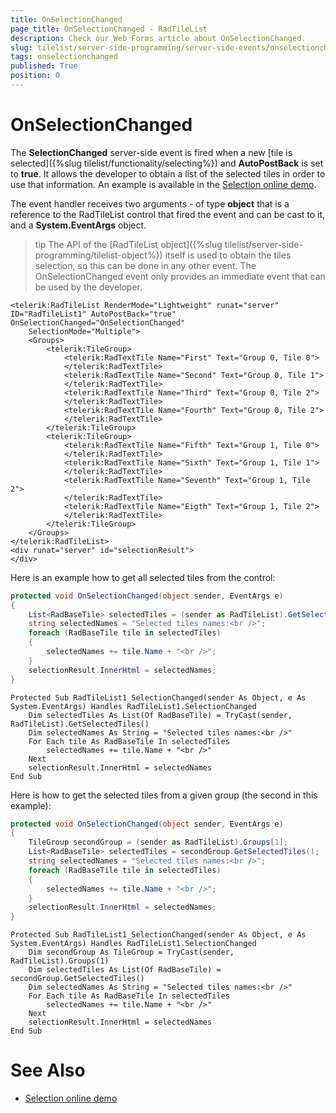 ```yaml
---
title: OnSelectionChanged
page_title: OnSelectionChanged - RadTileList
description: Check our Web Forms article about OnSelectionChanged.
slug: tilelist/server-side-programming/server-side-events/onselectionchanged
tags: onselectionchanged
published: True
position: 0
---
```


# OnSelectionChanged





The **SelectionChanged** server-side event is fired when a new [tile is selected]({%slug tilelist/functionality/selecting%}) and **AutoPostBack** is set to **true**. It allows the developer to obtain a list of the selected tiles in order to use that information. An example is available in the [Selection online demo](https://demos.telerik.com/aspnet-ajax/TileList/Examples/selecting/defaultcs.aspx).

The event handler receives two arguments - of type **object** that is a reference to the RadTileList control that fired the event and can be cast to it, and a **System.EventArgs** object.

>tip The API of the [RadTileList object]({%slug tilelist/server-side-programming/tilelist-object%}) itself is used to obtain the tiles selection, so this can be done in any other event.	The OnSelectionChanged event only provides an immediate event that can be used by the developer.
>


````ASP.NET
<telerik:RadTileList RenderMode="Lightweight" runat="server" ID="RadTileList1" AutoPostBack="true" OnSelectionChanged="OnSelectionChanged"
	SelectionMode="Multiple">
	<Groups>
		<telerik:TileGroup>
			<telerik:RadTextTile Name="First" Text="Group 0, Tile 0">
			</telerik:RadTextTile>
			<telerik:RadTextTile Name="Second" Text="Group 0, Tile 1">
			</telerik:RadTextTile>
			<telerik:RadTextTile Name="Third" Text="Group 0, Tile 2">
			</telerik:RadTextTile>
			<telerik:RadTextTile Name="Fourth" Text="Group 0, Tile 2">
			</telerik:RadTextTile>
		</telerik:TileGroup>
		<telerik:TileGroup>
			<telerik:RadTextTile Name="Fifth" Text="Group 1, Tile 0">
			</telerik:RadTextTile>
			<telerik:RadTextTile Name="Sixth" Text="Group 1, Tile 1">
			</telerik:RadTextTile>
			<telerik:RadTextTile Name="Seventh" Text="Group 1, Tile 2">
			</telerik:RadTextTile>
			<telerik:RadTextTile Name="Eigth" Text="Group 1, Tile 2">
			</telerik:RadTextTile>
		</telerik:TileGroup>
	</Groups>
</telerik:RadTileList>
<div runat="server" id="selectionResult">
</div>
````



Here is an example how to get all selected tiles from the control:



````C#
protected void OnSelectionChanged(object sender, EventArgs e)
{
	List<RadBaseTile> selectedTiles = (sender as RadTileList).GetSelectedTiles();
	string selectedNames = "Selected tiles names:<br />";
	foreach (RadBaseTile tile in selectedTiles)
	{
		selectedNames += tile.Name + "<br />";
	}
	selectionResult.InnerHtml = selectedNames;
}
````
````VB
Protected Sub RadTileList1_SelectionChanged(sender As Object, e As System.EventArgs) Handles RadTileList1.SelectionChanged
	Dim selectedTiles As List(Of RadBaseTile) = TryCast(sender, RadTileList).GetSelectedTiles()
	Dim selectedNames As String = "Selected tiles names:<br />"
	For Each tile As RadBaseTile In selectedTiles
		selectedNames += tile.Name + "<br />"
	Next
	selectionResult.InnerHtml = selectedNames
End Sub
````





Here is how to get the selected tiles from a given group (the second in this example):



````C#
protected void OnSelectionChanged(object sender, EventArgs e)
{
	TileGroup secondGroup = (sender as RadTileList).Groups[1];
	List<RadBaseTile> selectedTiles = secondGroup.GetSelectedTiles();
	string selectedNames = "Selected tiles names:<br />";
	foreach (RadBaseTile tile in selectedTiles)
	{
		selectedNames += tile.Name + "<br />";
	}
	selectionResult.InnerHtml = selectedNames;
}
````
````VB
Protected Sub RadTileList1_SelectionChanged(sender As Object, e As System.EventArgs) Handles RadTileList1.SelectionChanged
	Dim secondGroup As TileGroup = TryCast(sender, RadTileList).Groups(1)
	Dim selectedTiles As List(Of RadBaseTile) = secondGroup.GetSelectedTiles()
	Dim selectedNames As String = "Selected tiles names:<br />"
	For Each tile As RadBaseTile In selectedTiles
		selectedNames += tile.Name + "<br />"
	Next
	selectionResult.InnerHtml = selectedNames
End Sub
````



# See Also

 * [Selection online demo](https://demos.telerik.com/aspnet-ajax/TileList/Examples/selecting/defaultcs.aspx)
